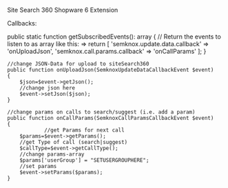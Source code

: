 Site Search 360 Shopware 6 Extension


Callbacks:

   public static function getSubscribedEvents(): array
    {
        // Return the events to listen to as array like this:  <event to
listen to> => <method to execute>
        return [
            'semknox.update.data.callback' => 'onUploadJson',
            'semknox.call.params.callback' => 'onCallParams'
        ];
    }
   
    //change JSON-Data for upload to siteSearch360
    public function onUploadJson(SemknoxUpdateDataCallbackEvent $event)
    {          
        $json=$event->getJson();
        //change json here
        $event->setJson($json);
    }
   
    //change params on calls to search/suggest (i.e. add a param)
    public function onCallParams(SemknoxCallParamsCallbackEvent $event)
    {
                //get Params for next call
        $params=$event->getParams();
        //get Type of call (search|suggest)
        $callType=$event->getCallType();
        //change params-array
        $params['userGroup'] = "SETUSERGROUPHERE";
        //set params
        $event->setParams($params);
    }
   
